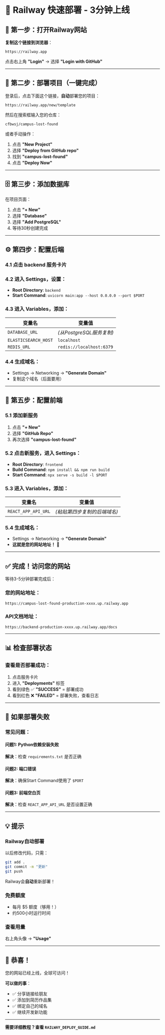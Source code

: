 # 🚀 Railway 快速部署 - 3分钟上线

## 📱 第一步：打开Railway网站

**复制这个链接到浏览器**：
```
https://railway.app
```

点击右上角 **"Login"** → 选择 **"Login with GitHub"**

---

## 🔗 第二步：部署项目（一键完成）

登录后，点击下面这个链接，**自动**部署您的项目：

```
https://railway.app/new/template
```

然后在搜索框输入您的仓库：
```
cfbwsj/campus-lost-found
```

或者手动操作：
1. 点击 **"New Project"**
2. 选择 **"Deploy from GitHub repo"**
3. 找到 **"campus-lost-found"**
4. 点击 **"Deploy Now"**

---

## 🗄️ 第三步：添加数据库

在项目页面：
1. 点击 **"+ New"**
2. 选择 **"Database"**
3. 选择 **"Add PostgreSQL"**
4. 等待30秒创建完成

---

## ⚙️ 第四步：配置后端

### 4.1 点击 backend 服务卡片

### 4.2 进入 Settings，设置：
- **Root Directory**: `backend`
- **Start Command**: `uvicorn main:app --host 0.0.0.0 --port $PORT`

### 4.3 进入 Variables，添加：

| 变量名 | 变量值 |
|--------|--------|
| `DATABASE_URL` | *(从PostgreSQL服务复制)* |
| `ELASTICSEARCH_HOST` | `localhost` |
| `REDIS_URL` | `redis://localhost:6379` |

### 4.4 生成域名：
- Settings → Networking → **"Generate Domain"**
- 复制这个域名（后面要用）

---

## 🎨 第五步：配置前端

### 5.1 添加新服务
1. 点击 **"+ New"**
2. 选择 **"GitHub Repo"**
3. 再次选择 **"campus-lost-found"**

### 5.2 点击新服务，进入 Settings：
- **Root Directory**: `frontend`
- **Build Command**: `npm install && npm run build`
- **Start Command**: `npx serve -s build -l $PORT`

### 5.3 进入 Variables，添加：

| 变量名 | 变量值 |
|--------|--------|
| `REACT_APP_API_URL` | *(粘贴第四步复制的后端域名)* |

### 5.4 生成域名：
- Settings → Networking → **"Generate Domain"**
- **这就是您的网站地址！** 🎉

---

## ✅ 完成！访问您的网站

等待3-5分钟部署完成后：

### 您的网站地址：
```
https://campus-lost-found-production-xxxx.up.railway.app
```

### API文档地址：
```
https://backend-production-xxxx.up.railway.app/docs
```

---

## 📊 检查部署状态

### 查看是否部署成功：
1. 点击服务卡片
2. 进入 **"Deployments"** 标签
3. 看到绿色 ✅ **"SUCCESS"** = 部署成功
4. 看到红色 ❌ **"FAILED"** = 部署失败，查看日志

---

## 🔧 如果部署失败

### 常见问题：

#### 问题1: Python依赖安装失败
**解决**：检查 `requirements.txt` 是否正确

#### 问题2: 端口错误
**解决**：确保Start Command使用了 `$PORT`

#### 问题3: 前端空白页
**解决**：检查 `REACT_APP_API_URL` 是否设置正确

---

## 💡 提示

### Railway自动部署
以后修改代码，只需：
```bash
git add .
git commit -m "更新"
git push
```
Railway会**自动**重新部署！

### 免费额度
- 每月 $5 额度（够用！）
- 约500小时运行时间

### 查看用量
右上角头像 → **"Usage"**

---

## 🎉 恭喜！

您的网站已经上线，全球可访问！

**可以做的事**：
- ✅ 分享链接给朋友
- ✅ 添加到简历作品集
- ✅ 绑定自己的域名
- ✅ 继续开发新功能

---

**需要详细教程？查看 `RAILWAY_DEPLOY_GUIDE.md`**

